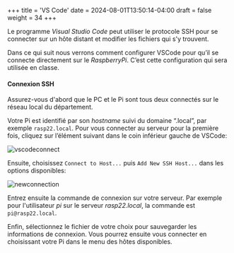 +++
title = 'VS Code'
date = 2024-08-01T13:50:14-04:00
draft = false
weight = 34
+++

Le programme _Visual Studio Code_ peut utiliser le protocole SSH pour se connecter sur un hôte distant et modifier les fichiers qui s'y trouvent.

Dans ce qui suit nous verrons comment configurer VSCode pour qu’il se connecte directement sur le _RaspberryPi_. C’est cette configuration qui sera utilisée en classe.

#### Connexion SSH

Assurez-vous d'abord que le PC et le Pi sont tous deux connectés sur le réseau local du département.

Votre Pi est identifié par son _hostname_ suivi du domaine “.local”, par exemple `rasp22.local`. Pour vous connecter au serveur pour la première fois, cliquez sur l’élément suivant dans le coin inférieur gauche de VSCode:

![vscodeconnect](/420-314/images/vscodeconnect.png)

Ensuite, choisissez `Connect to Host...` puis `Add New SSH Host...` dans les options disponibles:

![newconnection](/420-314/images/newconnection.png)

Entrez ensuite la commande de connexion sur votre serveur. Par exemple pour l'utilisateur _pi_ sur le serveur _rasp22.local_, la commande est `pi@rasp22.local`.

Enfin, sélectionnez le fichier de votre choix pour sauvegarder les informations de connexion. Vous pourrez ensuite vous connecter en choisissant votre Pi dans le menu des hôtes disponibles.

